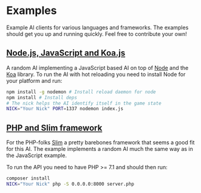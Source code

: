 # Examples

Example AI clients for various languages and frameworks.
The examples should get you up and running quickly.
Feel free to contribute your own!

## [Node.js, JavaScript and Koa.js](/node-js-koa)

A random AI implementing a JavaScript based AI on top of [Node](https://nodejs.org/en/) and the [Koa](https://koajs.com/) library.
To run the AI with hot reloading you need to install Node for your platform and run:

```sh
npm install -g nodemon # Install reload daemon for node
npm install # Install deps
# The nick helps the AI identify itself in the game state
NICK="Your Nick" PORT=1337 nodemon index.js
```

## [PHP and Slim framework](/php-slim)

For the PHP-folks [Slim](https://www.slimframework.com/) a pretty barebones framework that seems a good fit for this AI.
The example implements a random AI much the same way as in the JavaScript example.

To run the API you need to have PHP >= 7.1 and should then run:

```sh
composer install
NICK="Your Nick" php -S 0.0.0.0:8000 server.php
```
